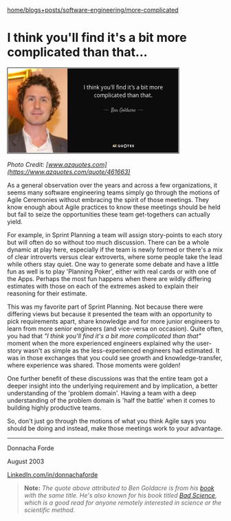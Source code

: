 [home/](https://github.com/donnachaforde/donnachaforde.github.io)[blogs+posts/](https://donnachaforde.github.io/blogs+posts/)[software-engineering/](https://donnachaforde.github.io/blogs+posts/software-engineering/)[more-complicated](https://donnachaforde.github.io/blogs+posts/software-engineering/more-complicated/more-complicated.html)

# I think you'll find it's a bit more complicated than that...


<img src="./quote-i-think-you-ll-find-it-s-a-bit-more-complicated-than-that-ben-goldacre-46-16-63.jpg" alt="C++ Logo" width="400" height="200" />

_Photo Credit: [www.azquotes.com](https://www.azquotes.com/quote/461663)_


As a general observation over the years and across a few organizations, it seems many software engineering teams simply go through the motions of Agile Ceremonies without embracing the spirit of those meetings. They know enough about Agile practices to know these meetings should be held but fail to seize the opportunities these team get-togethers can actually yield. 

For example, in Sprint Planning a team will assign story-points to each story but will often do so without too much discussion. There can be a whole dynamic at play here, especially if the team is newly formed or there's a mix of clear introverts versus clear extroverts, where some people take the lead while others stay quiet. One way to generate some debate and have a little fun as well is to play 'Planning Poker', either with real cards or with one of the Apps. Perhaps the most fun happens when there are wildly differing estimates with those on each of the extremes asked to explain their reasoning for their estimate. 

This was my favorite part of Sprint Planning. Not because there were differing views but because it presented the team with an opportunity to pick requirements apart, share knowledge and for more junior engineers to learn from more senior engineers (and vice-versa on occasion). Quite often, you had that _"I think you'll find it's a bit more complicated than that"_ moment when the more experienced engineers explained why the user-story wasn't as simple as the less-experienced engineers had estimated. It was in those exchanges that you could see growth and knowledge-transfer, where experience was shared. Those moments were golden!

One further benefit of these discussions was that the entire team got a deeper insight into the underlying requirement and by implication, a better understanding of the 'problem domain'. Having a team with a deep understanding of the problem domain is 'half the battle' when it comes to building highly productive teams. 

So, don't just go through the motions of what you think Agile says you should be doing and instead, make those meetings work to your advantage. 



***
Donnacha Forde

August 2003

[LinkedIn.com/in/donnachaforde](https://www.linkedin.com/in/donnachaforde)

> **Note:**
_The quote above attributed to Ben Goldacre is from his [book](https://www.amazon.co.uk/Think-Youll-Find-More-Complicated/dp/0007505140) with the same title. He's also known for his book titled [Bad Science](https://www.amazon.co.uk/Bad-Science-Ben-Goldacre/dp/000728487X), which is a good read for anyone remotely interested in science or the scientific method._